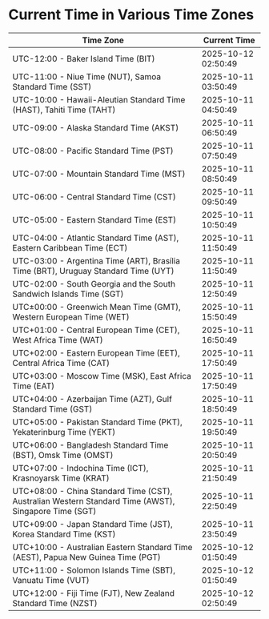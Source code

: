 # Current Time in Various Time Zones

| Time Zone | Current Time |
|-----------|--------------|
| UTC-12:00 - Baker Island Time (BIT) | 2025-10-12 02:50:49 |
| UTC-11:00 - Niue Time (NUT), Samoa Standard Time (SST) | 2025-10-11 03:50:49 |
| UTC-10:00 - Hawaii-Aleutian Standard Time (HAST), Tahiti Time (TAHT) | 2025-10-11 04:50:49 |
| UTC-09:00 - Alaska Standard Time (AKST) | 2025-10-11 06:50:49 |
| UTC-08:00 - Pacific Standard Time (PST) | 2025-10-11 07:50:49 |
| UTC-07:00 - Mountain Standard Time (MST) | 2025-10-11 08:50:49 |
| UTC-06:00 - Central Standard Time (CST) | 2025-10-11 09:50:49 |
| UTC-05:00 - Eastern Standard Time (EST) | 2025-10-11 10:50:49 |
| UTC-04:00 - Atlantic Standard Time (AST), Eastern Caribbean Time (ECT) | 2025-10-11 11:50:49 |
| UTC-03:00 - Argentina Time (ART), Brasília Time (BRT), Uruguay Standard Time (UYT) | 2025-10-11 11:50:49 |
| UTC-02:00 - South Georgia and the South Sandwich Islands Time (SGT) | 2025-10-11 12:50:49 |
| UTC±00:00 - Greenwich Mean Time (GMT), Western European Time (WET) | 2025-10-11 15:50:49 |
| UTC+01:00 - Central European Time (CET), West Africa Time (WAT) | 2025-10-11 16:50:49 |
| UTC+02:00 - Eastern European Time (EET), Central Africa Time (CAT) | 2025-10-11 17:50:49 |
| UTC+03:00 - Moscow Time (MSK), East Africa Time (EAT) | 2025-10-11 17:50:49 |
| UTC+04:00 - Azerbaijan Time (AZT), Gulf Standard Time (GST) | 2025-10-11 18:50:49 |
| UTC+05:00 - Pakistan Standard Time (PKT), Yekaterinburg Time (YEKT) | 2025-10-11 19:50:49 |
| UTC+06:00 - Bangladesh Standard Time (BST), Omsk Time (OMST) | 2025-10-11 20:50:49 |
| UTC+07:00 - Indochina Time (ICT), Krasnoyarsk Time (KRAT) | 2025-10-11 21:50:49 |
| UTC+08:00 - China Standard Time (CST), Australian Western Standard Time (AWST), Singapore Time (SGT) | 2025-10-11 22:50:49 |
| UTC+09:00 - Japan Standard Time (JST), Korea Standard Time (KST) | 2025-10-11 23:50:49 |
| UTC+10:00 - Australian Eastern Standard Time (AEST), Papua New Guinea Time (PGT) | 2025-10-12 01:50:49 |
| UTC+11:00 - Solomon Islands Time (SBT), Vanuatu Time (VUT) | 2025-10-12 01:50:49 |
| UTC+12:00 - Fiji Time (FJT), New Zealand Standard Time (NZST) | 2025-10-12 02:50:49 |
